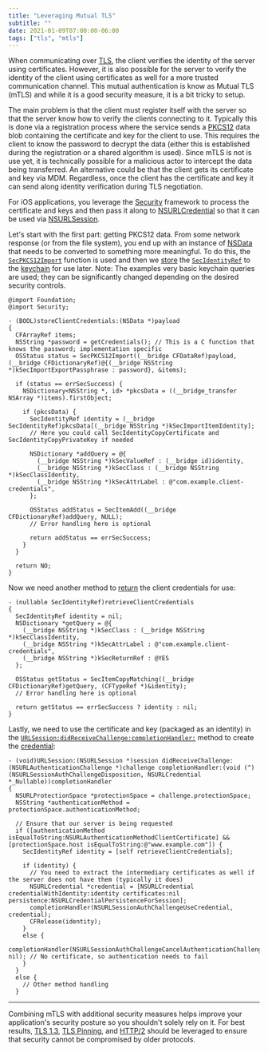 ```yaml
---
title: "Leveraging Mutual TLS"
subtitle: ""
date: 2021-01-09T07:00:00-06:00
tags: ["tls", "mtls"]
---
```


When communicating over [TLS](https://en.wikipedia.org/wiki/Transport_Layer_Security), the client verifies the identity of the server using certificates. However, it is also possible for the server to verify the identity of the client using certificates as well for a more trusted communication channel. This mutual authentication is know as Mutual TLS (mTLS) and while it is a good security measure, it is a bit tricky to setup. 

The main problem is that the client must register itself with the server so that the server know how to verify the clients connecting to it. Typically this is done via a registration process where the service sends a [PKCS12](https://en.wikipedia.org/wiki/PKCS_12) data blob containing the certificate and key for the client to use. This requires the client to know the password to decrypt the data (either this is established during the registration or a shared algorithm is used). Since mTLS is not is use yet, it is technically possible for a malicious actor to intercept the data being transferred. An alternative could be that the client gets its certificate and key via MDM. Regardless, once the client has the certificate and key it can send along identity verification during TLS negotiation.

For iOS applications, you leverage the [Security](https://developer.apple.com/documentation/security?language=objc) framework to process the certificate and keys and then pass it along to [NSURLCredential](https://developer.apple.com/documentation/foundation/nsurlcredential?language=objc) so that it can be used via [NSURLSession](https://developer.apple.com/documentation/foundation/nsurlsession?language=objc).

Let's start with the first part: getting PKCS12 data. From some network response (or from the file system), you end up with an instance of [NSData](https://developer.apple.com/documentation/foundation/nsdata?language=objc) that needs to be converted to something more meaningful. To do this, the [`SecPKCS12Import`](https://developer.apple.com/documentation/security/1396915-secpkcs12import?language=objc) function is used and then we [store](https://developer.apple.com/documentation/security/1401659-secitemadd?language=objc) the [`SecIdentityRef`](https://developer.apple.com/documentation/security/secidentityref?language=objc) to the [keychain](https://developer.apple.com/documentation/security/keychain_services?language=objc) for use later. Note: The examples very basic keychain queries are used; they can be significantly changed depending on the desired security controls.

```obj-c
@import Foundation;
@import Security;

- (BOOL)storeClientCredentials:(NSData *)payload
{
  CFArrayRef items;
  NSString *password = getCredentials(); // This is a C function that knows the password; implementation specific
  OSStatus status = SecPKCS12Import((__bridge CFDataRef)payload, (__bridge CFDictionaryRef)@{(__bridge NSString *)kSecImportExportPassphrase : password}, &items);

  if (status == errSecSuccess) {
    NSDictionary<NSString *, id> *pkcsData = ((__bridge_transfer NSArray *)items).firstObject;

    if (pkcsData) {
      SecIdentityRef identity = (__bridge SecIdentityRef)pkcsData[(__bridge NSString *)kSecImportItemIdentity];
      // Here you could call SecIdentityCopyCertificate and SecIdentityCopyPrivateKey if needed

      NSDictionary *addQuery = @{
        (__bridge NSString *)kSecValueRef : (__bridge id)identity,
        (__bridge NSString *)kSecClass : (__bridge NSString *)kSecClassIdentity,
        (__bridge NSString *)kSecAttrLabel : @"com.example.client-credentials",
      };

      OSStatus addStatus = SecItemAdd((__bridge CFDictionaryRef)addQuery, NULL);
      // Error handling here is optional

      return addStatus == errSecSuccess;
    }
  }
  
  return NO;
}
```

Now we need another method to [return](https://developer.apple.com/documentation/security/1398306-secitemcopymatching?language=objc) the client credentials for use:

```obj-c
- (nullable SecIdentityRef)retrieveClientCredentials
{
  SecIdentityRef identity = nil;
  NSDictionary *getQuery = @{
    (__bridge NSString *)kSecClass : (__bridge NSString *)kSecClassIdentity,
    (__bridge NSString *)kSecAttrLabel : @"com.example.client-credentials",
    (__bridge NSString *)kSecReturnRef : @YES
  };

  OSStatus getStatus = SecItemCopyMatching((__bridge CFDictionaryRef)getQuery, (CFTypeRef *)&identity);
  // Error handling here is optional

  return getStatus == errSecSuccess ? identity : nil;
}
```

Lastly, we need to use the certificate and key (packaged as an identity) in the [`URLSession:didReceiveChallenge:completionHandler:`](https://developer.apple.com/documentation/foundation/nsurlsessiondelegate/1409308-urlsession?language=objc) method to create the [credential](https://developer.apple.com/documentation/foundation/nsurlcredential/1428192-credentialwithidentity?language=objc):

```obj-c
- (void)URLSession:(NSURLSession *)session didReceiveChallenge:(NSURLAuthenticationChallenge *)challenge completionHandler:(void (^)(NSURLSessionAuthChallengeDisposition, NSURLCredential *_Nullable))completionHandler
{
  NSURLProtectionSpace *protectionSpace = challenge.protectionSpace;
  NSString *authenticationMethod = protectionSpace.authenticationMethod;

  // Ensure that our server is being requested  
  if ([authenticationMethod isEqualToString:NSURLAuthenticationMethodClientCertificate] && [protectionSpace.host isEqualToString:@"www.example.com"]) {
    SecIdentityRef identity = [self retrieveClientCredentials];

    if (identity) {
      // You need to extract the intermediary certificates as well if the server does not have them (typically it does)
      NSURLCredential *credential = [NSURLCredential credentialWithIdentity:identity certificates:nil persistence:NSURLCredentialPersistenceForSession];
      completionHandler(NSURLSessionAuthChallengeUseCredential, credential);
      CFRelease(identity);
    }
    else {
      completionHandler(NSURLSessionAuthChallengeCancelAuthenticationChallenge, nil); // No certificate, so authentication needs to fail
    }
  }
  else {
    // Other method handling
  }
```

---

Combining mTLS with additional security measures helps improve your application's security posture so you shouldn't solely rely on it. For best results, [TLS 1.3](https://tlswg.org/tls13-spec/draft-ietf-tls-rfc8446bis.html), [TLS Pinning](https://owasp.org/www-community/controls/Certificate_and_Public_Key_Pinning), and [HTTP/2](https://http2.github.io/) should be leveraged to ensure that security cannot be compromised by older protocols.

